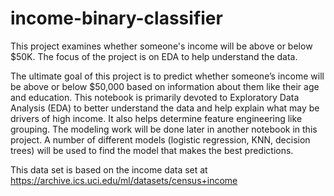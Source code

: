 # income-binary-classifier
This project examines whether someone's income will be above or below $50K. The focus of the project is on EDA to help understand the data. 

The ultimate goal of this project is to predict whether someone’s income will be above or below $50,000 based on information about them like their age and education. This notebook is primarily devoted to Exploratory Data Analysis (EDA) to better understand the data and help explain what may be drivers of high income. It also helps determine feature engineering like grouping.
The modeling work will be done later in another notebook in this project. A number of different models (logistic regression, KNN, decision trees) will be used to find the model that makes the best predictions.

This data set is based on the income data set at https://archive.ics.uci.edu/ml/datasets/census+income
